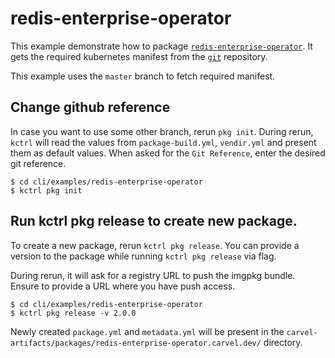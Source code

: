# redis-enterprise-operator

This example demonstrate how to package [`redis-enterprise-operator`](https://github.com/RedisLabs/redis-enterprise-k8s-docs). It gets the required kubernetes manifest from the [`git`](https://github.com/RedisLabs/redis-enterprise-k8s-docs) repository. 

This example uses the `master` branch to fetch required manifest.

## Change github reference

In case you want to use some other branch, rerun `pkg init`. During rerun, `kctrl` will read the values from `package-build.yml`, `vendir.yml` and present them as default values. When asked for the `Git Reference`, enter the desired git reference.
```shell
$ cd cli/examples/redis-enterprise-operator
$ kctrl pkg init
```

## Run kctrl pkg release to create new package.

To create a new package, rerun `kctrl pkg release`. You can provide a version to the package while running `kctrl pkg release` via flag.

During rerun, it will ask for a registry URL to push the imgpkg bundle. Ensure to provide a URL where you have push access.
```shell
$ cd cli/examples/redis-enterprise-operator
$ kctrl pkg release -v 2.0.0
```

Newly created `package.yml` and `metadata.yml` will be present in the `carvel-artifacts/packages/redis-enterprise-operator.carvel.dev/` directory.
